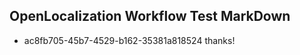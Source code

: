 ## OpenLocalization Workflow Test MarkDown
* ac8fb705-45b7-4529-b162-35381a818524 thanks!

<!--HONumber=Jul16_HO2-->


